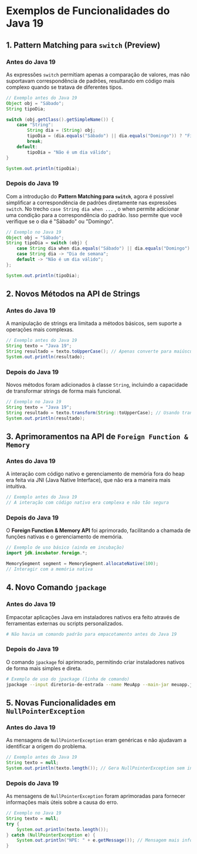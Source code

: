 # Exemplos de Funcionalidades do Java 19

## 1. Pattern Matching para `switch` (Preview)

### Antes do Java 19
As expressões `switch` permitiam apenas a comparação de valores, mas não suportavam correspondência de padrões, resultando em código mais complexo quando se tratava de diferentes tipos.

```java
// Exemplo antes do Java 19
Object obj = "Sábado";
String tipoDia;

switch (obj.getClass().getSimpleName()) {
    case "String":
        String dia = (String) obj;
        tipoDia = (dia.equals("Sábado") || dia.equals("Domingo")) ? "Fim de semana" : "Dia de semana";
        break;
    default:
        tipoDia = "Não é um dia válido";
}

System.out.println(tipoDia);
```

### Depois do Java 19
Com a introdução do **Pattern Matching para `switch`**, agora é possível simplificar a correspondência de padrões diretamente nas expressões `switch`.
No trecho `case String dia when ...` , o when permite adicionar uma condição para a correspondência do padrão. Isso permite que você verifique se o dia é "Sábado" ou "Domingo".

```java
// Exemplo no Java 19
Object obj = "Sábado";
String tipoDia = switch (obj) {
    case String dia when dia.equals("Sábado") || dia.equals("Domingo") -> "Fim de semana";
    case String dia -> "Dia de semana";
    default -> "Não é um dia válido";
};

System.out.println(tipoDia);
```

## 2. Novos Métodos na API de Strings

### Antes do Java 19
A manipulação de strings era limitada a métodos básicos, sem suporte a operações mais complexas.

```java
// Exemplo antes do Java 19
String texto = "Java 19";
String resultado = texto.toUpperCase(); // Apenas converte para maiúsculas
System.out.println(resultado);
```

### Depois do Java 19
Novos métodos foram adicionados à classe `String`, incluindo a capacidade de transformar strings de forma mais funcional.

```java
// Exemplo no Java 19
String texto = "Java 19";
String resultado = texto.transform(String::toUpperCase); // Usando transform para conversão
System.out.println(resultado);
```

## 3. Aprimoramentos na API de `Foreign Function & Memory`

### Antes do Java 19
A interação com código nativo e gerenciamento de memória fora do heap era feita via JNI (Java Native Interface), que não era a maneira mais intuitiva.

```java
// Exemplo antes do Java 19
// A interação com código nativo era complexa e não tão segura
```

### Depois do Java 19
O **Foreign Function & Memory API** foi aprimorado, facilitando a chamada de funções nativas e o gerenciamento de memória.

```java
// Exemplo de uso básico (ainda em incubação)
import jdk.incubator.foreign.*;

MemorySegment segment = MemorySegment.allocateNative(100);
// Interagir com a memória nativa
```

## 4. Novo Comando `jpackage`

### Antes do Java 19
Empacotar aplicações Java em instaladores nativos era feito através de ferramentas externas ou scripts personalizados.

```bash
# Não havia um comando padrão para empacotamento antes do Java 19
```

### Depois do Java 19
O comando `jpackage` foi aprimorado, permitindo criar instaladores nativos de forma mais simples e direta.

```bash
# Exemplo de uso do jpackage (linha de comando)
jpackage --input diretorio-de-entrada --name MeuApp --main-jar meuapp.jar --type app-image
```

## 5. Novas Funcionalidades em `NullPointerException`

### Antes do Java 19
As mensagens de `NullPointerException` eram genéricas e não ajudavam a identificar a origem do problema.

```java
// Exemplo antes do Java 19
String texto = null;
System.out.println(texto.length()); // Gera NullPointerException sem informações úteis
```

### Depois do Java 19
As mensagens de `NullPointerException` foram aprimoradas para fornecer informações mais úteis sobre a causa do erro.

```java
// Exemplo no Java 19
String texto = null;
try {
    System.out.println(texto.length());
} catch (NullPointerException e) {
    System.out.println("NPE: " + e.getMessage()); // Mensagem mais informativa sobre a origem do NPE
}
```